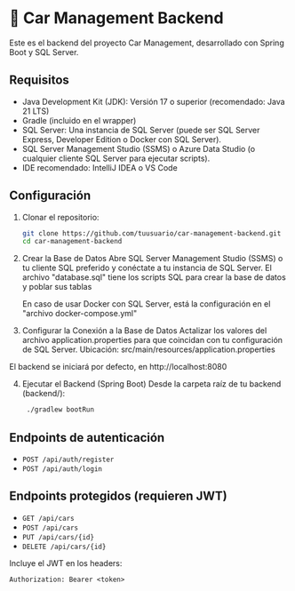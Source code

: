 # 🚗 Car Management Backend

Este es el backend del proyecto Car Management, desarrollado con Spring Boot y SQL Server.

## Requisitos

- Java Development Kit (JDK): Versión 17 o superior (recomendado: Java 21 LTS)
- Gradle (incluido en el wrapper)
- SQL Server: Una instancia de SQL Server (puede ser SQL Server Express, Developer Edition o Docker con SQL Server).
- SQL Server Management Studio (SSMS) o Azure Data Studio (o cualquier cliente SQL Server para ejecutar scripts).
- IDE recomendado: IntelliJ IDEA o VS Code

## Configuración

1. Clonar el repositorio:

    ```bash
    git clone https://github.com/tuusuario/car-management-backend.git
    cd car-management-backend
    ```

2. Crear la Base de Datos
   Abre SQL Server Management Studio (SSMS) o tu cliente SQL preferido y conéctate a tu instancia de SQL Server.
    El archivo "database.sql" tiene los scripts SQL para crear la base de datos y poblar sus tablas
    
    En caso de usar Docker con SQL Server, está la configuración en el "archivo docker-compose.yml"

3. Configurar la Conexión a la Base de Datos
   Actalizar los valores del archivo application.properties para que coincidan con tu configuración de SQL Server.
   Ubicación: src/main/resources/application.properties

El backend se iniciará por defecto, en http://localhost:8080

4. Ejecutar el Backend (Spring Boot)
   Desde la carpeta raíz de tu backend (backend/):
   ```bash
    ./gradlew bootRun
   ```

## Endpoints de autenticación

- `POST /api/auth/register`
- `POST /api/auth/login`

## Endpoints protegidos (requieren JWT)

- `GET /api/cars`
- `POST /api/cars`
- `PUT /api/cars/{id}`
- `DELETE /api/cars/{id}`

Incluye el JWT en los headers:

```http
Authorization: Bearer <token>